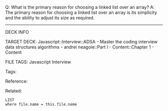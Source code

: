 Q: What is the primary reason for choosing a linked list over an array?
A: The primary reason for choosing a linked list over an array is its simplicity and the ability to adjust its size as required.
<!--ID: 1690026322546-->

---

DECK INFO

TARGET DECK: Javascript::Interview::ADSA - Master the coding interview data structures algorithms - andrei neagoie::Part I - Content::Chapter 1 - Content

FILE TAGS: Javascript Interview

Tags:

Reference:

Related:

```dataview
LIST
where file.name = this.file.name
```
